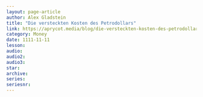 ```yaml
---
layout: page-article
author: Alex Gladstein
title: "Die versteckten Kosten des Petrodollars"
link: https://aprycot.media/blog/die-versteckten-kosten-des-petrodollars/
category: Money
date: 1111-11-11
lesson: 
audio: 
audio2: 
audio3: 
star: 
archive: 
series: 
seriesnr: 
---
```

